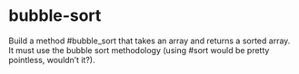 # bubble-sort
Build a method #bubble_sort that takes an array and returns a sorted array. It must use the bubble sort methodology (using #sort would be pretty pointless, wouldn’t it?).